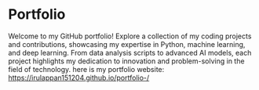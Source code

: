 # Portfolio
Welcome to my GitHub portfolio! Explore a collection of my coding projects and contributions, showcasing my expertise in Python, machine learning, and deep learning. From data analysis scripts to advanced AI models, each project highlights my dedication to innovation and problem-solving in the field of technology.
here is my portfolio website: https://irulappan151204.github.io/portfolio-/
